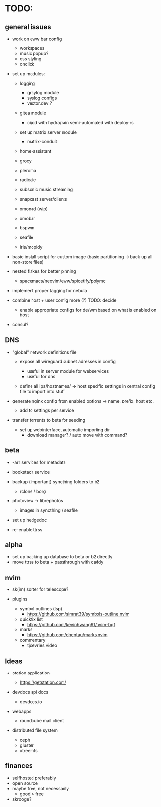 # TODO:

## general issues

- work on eww bar config
    - workspaces
    - music popup?
    - css styling
    - onclick

- set up modules:
    - logging
        - graylog module
        - syslog configs
        - vector.dev ?
    - gitea module
        - ci/cd with hydra/rain semi-automated with deploy-rs
    - set up matrix server module
        - matrix-conduit
    - home-assistant
    - grocy
    - pleroma
    - radicale
    - subsonic music streaming
    - snapcast server/clients

    - xmonad (wip)
    - xmobar
    - bspwm

    - seafile
    - iris/mopidy

- basic install script for custom image (basic partitioning -> back up all non-store files)

- nested flakes for better pinning
    - spacemacs/neovim/eww/spicetify/polymc

- implement proper tagging for nebula

- combine host + user config more (?) TODO: decide
    - enable appropriate configs for de/wm based on what is enabled on host

- consul?

## DNS

- "global" network definitions file
    - expose all wireguard subnet adresses in config
        - useful in server module for webservices
        - useful for dns

    - define all ips/hostnames/ -> host specific settings in central config file to import into stuff

- generate nginx config from enabled options -> name, prefix, host etc.
    - add to settings per service

- transfer torrents to beta for seeding
    - set up webinterface, automatic importing dir
        - download manager? / auto move with command?

## beta

- -arr services for metadata

- bookstack service

- backup (important) syncthing folders to b2
    - rclone / borg

- photoview -> librephotos
    - images in syncthing / seafile

- set up hedgedoc
- re-enable ttrss

## alpha

- set up backing up database to beta or b2 directly
- move ttrss to beta + passthrough with caddy

## nvim

- sk(im) sorter for telescope?

- plugins
    - symbol outlines (lsp)
        - https://github.com/simrat39/symbols-outline.nvim
    - quickfix list
        - https://github.com/kevinhwang91/nvim-bqf
    - marks
        - https://github.com/chentau/marks.nvim
    - commentary
        - tjdevries video

## Ideas

- station application
    - https://getstation.com/

- devdocs api docs
    - devdocs.io

- webapps
    - roundcube mail client

- distributed file system
    - ceph
    - gluster
    - xtreemfs

## finances

- selfhosted preferably
- open source
- maybe free, not necessarily
    - good > free
- skrooge?
